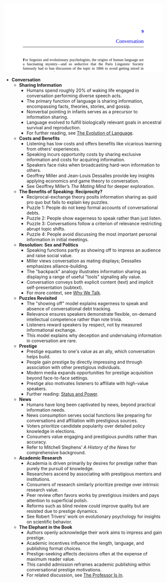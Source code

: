 ![elephant-ch09-conversaton](elephant-ch09-conversaton.best.png)

- **Conversation**
  - **Sharing Information**
    - Humans spend roughly 20% of waking life engaged in conversation performing diverse speech acts.
    - The primary function of language is sharing information, encompassing facts, theories, stories, and gossip.
    - Nonverbal pointing in infants serves as a precursor to information sharing.
    - Language evolved to fulfill biologically relevant goals in ancestral survival and reproduction.
    - For further reading, see [The Evolution of Language](https://plato.stanford.edu/entries/language-evolution/).
  - **Costs and Benefits**
    - Listening has low costs and offers benefits like vicarious learning from others' experiences.
    - Speaking incurs opportunity costs by sharing exclusive information and costs for acquiring information.
    - Speakers face risks when broadcasting hard-won information to others.
    - Geoffrey Miller and Jean-Louis Dessalles provide key insights applying economics and game theory to conversation.
    - See Geoffrey Miller’s *The Mating Mind* for deeper exploration.
  - **The Benefits of Speaking: Reciprocity?**
    - Reciprocal-exchange theory posits information sharing as quid pro quo but fails to explain key puzzles.
    - Puzzle 1: People do not keep formal accounts of conversational debts.
    - Puzzle 2: People show eagerness to speak rather than just listen.
    - Puzzle 3: Conversations follow a criterion of relevance restricting abrupt topic shifts.
    - Puzzle 4: People avoid discussing the most important personal information in initial meetings.
  - **Resolution: Sex and Politics**
    - Speaking functions partly as showing off to impress an audience and raise social value.
    - Miller views conversation as mating displays; Dessalles emphasizes alliance-building.
    - The "backpack" analogy illustrates information sharing as displaying a range of useful "tools" signaling ally value.
    - Conversation conveys both explicit content (text) and implicit self-presentation (subtext).
    - For more context, see [Why We Talk](https://www.amazon.com/Why-We-Talk-Jean-Louis-Dessalles/dp/0198842377).
  - **Puzzles Revisited**
    - The "showing off" model explains eagerness to speak and absence of conversational debt tracking.
    - Relevance ensures speakers demonstrate flexible, on-demand intellectual competence rather than rote trivia.
    - Listeners reward speakers by respect, not by measured informational exchange.
    - This model explains why deception and undervaluing information in conversation are rare.
  - **Prestige**
    - Prestige equates to one's value as an ally, which conversation helps build.
    - People gain prestige by directly impressing and through association with other prestigious individuals.
    - Modern media expands opportunities for prestige acquisition beyond face-to-face settings.
    - Prestige also motivates listeners to affiliate with high-value speakers.
    - Further reading: [Status and Power](https://www.cambridge.org/core/books/status-and-power-shifted-steps-advanced-introduction/65B4B1E0B31B27E7C80B5CEDC9824F51).
  - **News**
    - Humans have long been captivated by news, beyond practical information needs.
    - News consumption serves social functions like preparing for conversations and affiliation with prestigious sources.
    - Voters prioritize candidate popularity over detailed policy knowledge in elections.
    - Consumers value engaging and prestigious pundits rather than accuracy.
    - Refer to Mitchell Stephens’ *A History of the News* for comprehensive background.
  - **Academic Research**
    - Academia is driven primarily by desires for prestige rather than purely the pursuit of knowledge.
    - Researchers ascend by associating with prestigious mentors and institutions.
    - Consumers of research similarly prioritize prestige over intrinsic research value.
    - Peer review often favors works by prestigious insiders and pays attention to superficial polish.
    - Reforms such as blind review could improve quality but are resisted due to prestige dynamics.
    - See Robert Trivers’ work on evolutionary psychology for insights on scientific behavior.
  - **The Elephant in the Book**
    - Authors openly acknowledge their work aims to impress and gain prestige.
    - Academic incentives influence the length, language, and publishing format choices.
    - Prestige-seeking affects decisions often at the expense of maximum reader value.
    - This candid admission reframes academic publishing within conversational prestige motivations.
    - For related discussion, see [The Professor Is In](https://theprofessorisin.com/about/).
